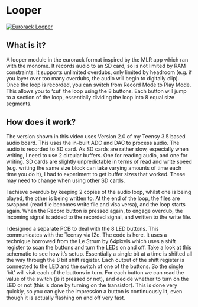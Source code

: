 # Looper

[![Eurorack Looper](https://img.youtube.com/vi/Ur3xYh8PTQg/0.jpg)](https://www.youtube.com/watch?v=Ur3xYh8PTQg)


## What is it?

A looper module in the eurorack format inspired by the MLR app which ran with the monome. It records audio to an SD card, so is not limited by RAM constraints. It supports unlimited overdubs, only limited by headroom (e.g. if you layer over too many overdubs, the audio will begin to digitally clip). Once the loop is recorded, you can switch from Record Mode to Play Mode. This allows you to ‘cut’ the loop using the 8 buttons. Each button will jump to a section of the loop, essentially dividing the loop into 8 equal size segments.

 

## How does it work?

The version shown in this video uses Version 2.0 of my Teensy 3.5 based audio board. This uses the in-built ADC and DAC to process audio. The audio is recorded to SD card. As SD cards are rather slow, especially when writing, I need to use 2 circular buffers. One for reading audio, and one for writing. SD cards are slightly unpredictable in terms of read and write speed (e.g. writing the same size block can take varying amounts of time each time you do it), I had to experiment to get buffer sizes that worked. These may need to change when using other SD cards.

I achieve overdub by keeping 2 copies of the audio loop, whilst one is being played, the other is being written to. At the end of the loop, the files are swapped (read file becomes write file and visa versa), and the loop starts again. When the Record button is pressed again, to engage overdub, the incoming signal is added to the recorded signal, and written to the write file.

I designed a separate PCB to deal with the 8 LED buttons. This communicates with the Teensy via I2c. The code is here. It uses a technique borrowed from the Le Strum by 64pixels which uses a shift register to scan the buttons and turn the LEDs on and off. Take a look at this schematic to see how it’s setup. Essentially a single bit at a time is shifted all the way through the 8 bit shift register. Each output of the shift register is connected to the LED and the switch of one of the buttons. So the single ‘bit’ will visit each of the buttons in turn. For each button we can read the value of the switch (is it pressed or not), and decide whether to turn on the LED or not (this is done by turning on the transistor). This is done very quickly, so you can give the impression a button is continuously lit, even though it is actually flashing on and off very fast.
